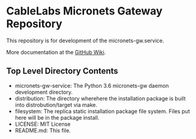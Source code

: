 # CableLabs Micronets Gateway Repository

This repository is for development of the micronets-gw.service.

More documentation at the [GitHub Wiki](https://github.com/cablelabs/micronets-gw/wiki).

## Top Level Directory Contents

 - micronets-gw-service: The Python 3.6 micronets-gw daemon development directory.
 - distribution: The directory wherehere the installation package is built into distrobution/target via make.
 - filesystem: The replica static installation package file system. Files put here will be in the package install.
 - LICENSE: MIT License
 - README.md: This file.

